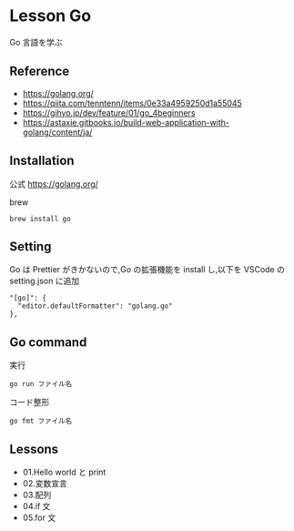 # Lesson Go

Go 言語を学ぶ

## Reference

- https://golang.org/
- https://qiita.com/tenntenn/items/0e33a4959250d1a55045
- https://gihyo.jp/dev/feature/01/go_4beginners
- https://astaxie.gitbooks.io/build-web-application-with-golang/content/ja/

## Installation

公式 https://golang.org/

brew

```
brew install go
```

## Setting

Go は Prettier がきかないので,Go の拡張機能を install し,以下を VSCode の setting.json に追加

```
"[go]": {
  "editor.defaultFormatter": "golang.go"
},
```

## Go command

実行

```
go run ファイル名
```

コード整形

```
go fmt ファイル名
```

## Lessons

- 01.Hello world と print
- 02.変数宣言
- 03.配列
- 04.if 文
- 05.for 文
